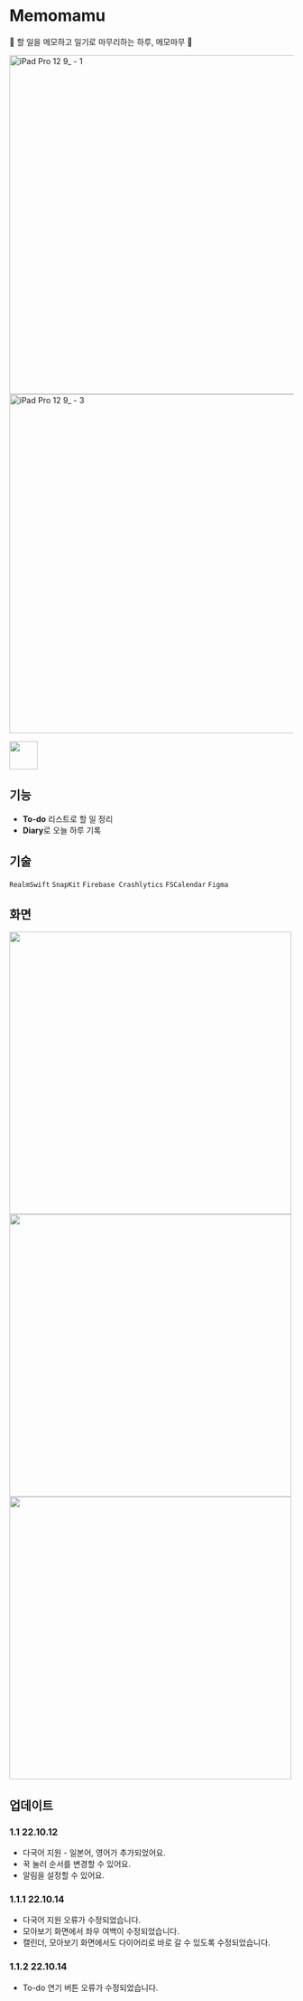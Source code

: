 # Memomamu

💙 할 일을 메모하고 일기로 마무리하는 하루, 메모마무 🧡

<img width="600" alt="iPad Pro 12 9_ - 1" src="https://user-images.githubusercontent.com/79574342/193397144-bfda45fd-5fb1-40f7-8d5b-6a41221850a6.png">
<img width="600" alt="iPad Pro 12 9_ - 3" src="https://user-images.githubusercontent.com/79574342/193397168-80cd14d0-50da-4d44-9838-445c995023fe.png">

[<img src="https://user-images.githubusercontent.com/79574342/193398102-6598c657-c3b7-4cdd-822c-bd8fbfe9f799.png" height="50">](https://apps.apple.com/kr/app/%EB%A9%94%EB%AA%A8%EB%A7%88%EB%AC%B4/id6443396995)


## 기능
- **To-do** 리스트로 할 일 정리
- **Diary**로 오늘 하루 기록

## 기술
`RealmSwift`
`SnapKit`
`Firebase Crashlytics`
`FSCalendar`
`Figma`

## 화면
<img src="https://user-images.githubusercontent.com/79574342/193399510-8f5fb6f3-6f2b-4987-9d0c-389189327968.png" height="500"> <img src="https://user-images.githubusercontent.com/79574342/193399734-f4468db4-cc5f-4dd9-aba5-99aeb33b3a27.png" height="500"> <img src="https://user-images.githubusercontent.com/79574342/193399760-7664e96c-bff7-46bf-9a88-96392332a2e3.png" height="500">

## 업데이트
### 1.1 22.10.12
- 다국어 지원 - 일본어, 영어가 추가되었어요.
- 꾹 눌러 순서를 변경할 수 있어요.
- 알림을 설정할 수 있어요.

### 1.1.1 22.10.14
- 다국어 지원 오류가 수정되었습니다.
- 모아보기 화면에서 좌우 여백이 수정되었습니다.
- 캘린더, 모아보기 화면에서도 다이어리로 바로 갈 수 있도록 수정되었습니다. 

### 1.1.2 22.10.14
- To-do 연기 버튼 오류가 수정되었습니다.
